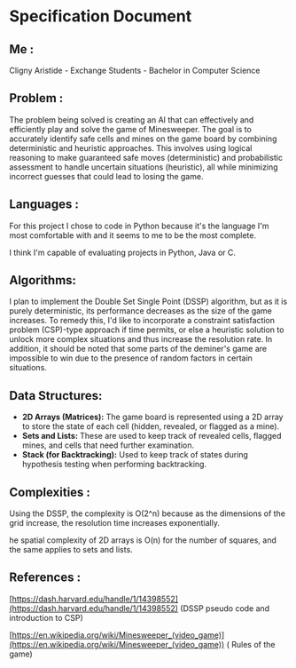 # Specification Document

## **Me :**

Cligny Aristide - Exchange Students - Bachelor in Computer Science

## **Problem :**

The problem being solved is creating an AI that can effectively and efficiently play and solve the game of Minesweeper. The goal is to accurately identify safe cells and mines on the game board by combining deterministic and heuristic approaches. This involves using logical reasoning to make guaranteed safe moves (deterministic) and probabilistic assessment to handle uncertain situations (heuristic), all while minimizing incorrect guesses that could lead to losing the game.

## **Languages :**

For this project I chose to code in Python because it's the language I'm most comfortable with and it seems to me to be the most complete.

I think I'm capable of evaluating projects in Python, Java or C.

## Algorithms:

I plan to implement the Double Set Single Point (DSSP) algorithm, but as it is purely deterministic, its performance decreases as the size of the game increases. To remedy this, I'd like to incorporate a constraint satisfaction problem (CSP)-type approach if time permits, or else a heuristic solution to unlock more complex situations and thus increase the resolution rate. In addition, it should be noted that some parts of the deminer's game are impossible to win due to the presence of random factors in certain situations.

## Data Structures:

- **2D Arrays (Matrices):** The game board is represented using a 2D array to store the state of each cell (hidden, revealed, or flagged as a mine).
- **Sets and Lists:** These are used to keep track of revealed cells, flagged mines, and cells that need further examination.
- **Stack (for Backtracking):** Used to keep track of states during hypothesis testing when performing backtracking.

## **Complexities :**

Using the DSSP, the complexity is O(2^n) because as the dimensions of the grid increase, the resolution time increases exponentially.

he spatial complexity of 2D arrays is O(n) for the number of squares, and the same applies to sets and lists.

## **References :**

[https://dash.harvard.edu/handle/1/14398552](https://dash.harvard.edu/handle/1/14398552) (DSSP pseudo code and introduction to CSP)

[https://en.wikipedia.org/wiki/Minesweeper_(video_game)](https://en.wikipedia.org/wiki/Minesweeper_(video_game)) ( Rules of the game)